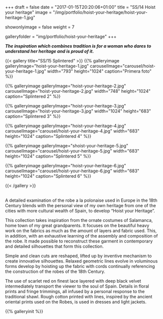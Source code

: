 +++
draft = false
date = "2017-01-15T20:20:06+01:00"
title = "SS/14 Hoist your heritage"
image = "/img/portfolio/hoist-your-heritage/hoist-your-heritage-1.jpg"

showonlyimage = false
weight = 7

galleryfolder = "img/portfolio/hoist-your-heritage"
+++

***The inspiration which combines tradition is for a woman who dares to understand her heritage and is proud of it.***


<!--more-->

{{< gallery title="SS/15 Splintered" >}}
  {{% galleryimage galleryImage="hoist-your-heritage-1.jpg" carouselImage="carousel/hoist-your-heritage-1.jpg" width="793" height="1024" caption="Primera foto" %}}

  {{% galleryimage galleryImage="hoist-your-heritage-2.jpg" carouselImage="hoist-your-heritage-2.jpg" width="748" height="1024" caption="Splintered 2" %}}

  {{% galleryimage galleryImage="hoist-your-heritage-3.jpg" carouselImage="hoist-your-heritage-3.jpg" width="1024" height="683" caption="Splintered 3" %}}

  {{% galleryimage galleryImage="hoist-your-heritage-4.jpg" carouselImage="carousel/hoist-your-heritage-4.jpg" width="683" height="1024" caption="Splintered 4" %}}

  {{% galleryimage galleryImage="shoist-your-heritage-5.jpg" carouselImage="carousel/hoist-your-heritage-5.jpg" width="683" height="1024" caption="Splintered 5" %}}

  {{% galleryimage galleryImage="hoist-your-heritage-6.jpg" carouselImage="carousel/hoist-your-heritage-6.jpg" width="683" height="1024" caption="Splintered 6" %}}


{{< /gallery >}}

<br/>
A detailed examination of the robe a la polonaise used in Europe in the 18th Century blends with the personal view of my own heritage from one of the cities with more cultural wealth of Spain, to develop “Hoist your Heritage”.

This collection takes inspiration from the ornate costumes of Salamanca, home town of my great grandparents. It focuses on the beautiful heavy work on the fabrics as much as the amount of layers and fabric used. This, in addition, with an exhaustive learning of the assembly and composition of the robe. It made possible to reconstruct these garment in contemporary and
detailed silhouettes that form this collection.

Simple and clean cuts are reshaped, lifted up by inventive mechanism to create innovative silhouettes. Relaxed geometric lines evolve in voluminous forms develop by hoisting up the fabric with cords continually referencing the construction of the robes of the 18th Century.

The use of scarlet red on finest lace layered with deep black velvet intermediately transport the viewer to the soul of Spain. Details in floral prints and fringe trimmings, all infused by a personal response to the traditional shawl. Rough cotton printed with lines, inspired by the ancient oriental prints used on the Robes, is used in dresses and light jackets.




{{% galleryinit %}}

